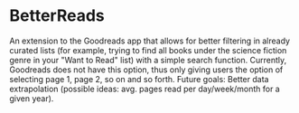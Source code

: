 # BetterReads
An extension to the Goodreads app that allows for better filtering in already curated lists (for example, trying to find all books under the science fiction genre in your "Want to Read" list) with a simple search function. Currently, Goodreads does not have this option, thus only giving users the option of selecting page 1, page 2, so on and so forth. Future goals: Better data extrapolation (possible ideas: avg. pages read per day/week/month for a given year).
